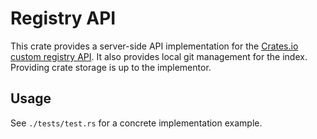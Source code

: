 # Registry API

This crate provides a server-side API implementation for the [Crates.io custom registry API](https://doc.rust-lang.org/cargo/reference/registries.html). It also provides local git management for the index. Providing crate storage is up to the implementor.

## Usage

See `./tests/test.rs` for a concrete implementation example.